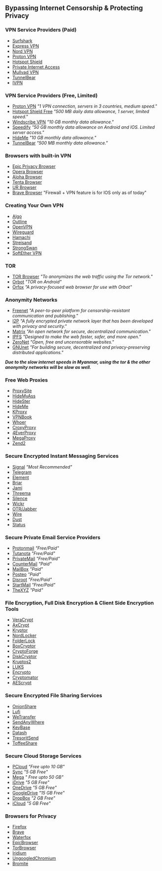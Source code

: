 ## Bypassing Internet Censorship & Protecting Privacy

### VPN Service Providers (Paid)
* [Surfshark](https://surfshark.com/)
* [Express VPN](https://www.expressvpn.com/)
* [Nord VPN](https://nordvpn.org/)
* [Proton VPN](https://protonvpn.com/)
* [Hotspot Shield](https://www.hotspotshield.com/)
* [Private Internet Access](https://www.privateinternetaccess.com/)
* [Mullvad VPN](https://mullvad.net/en/)
* [TunnelBear](https://www.tunnelbear.com/)
* [IVPN](https://www.ivpn.net/)

### VPN Service Providers (Free, Limited)
* [Proton VPN](https://protonvpn.com/) *"1 VPN connection, servers in 3 countries, medium speed."*
* [Hotspot Shield Free](https://www.gethotspotshield.com/free-vpn/) *"500 MB daily data allowance, 1 server, limited speed."*
* [Windscribe VPN](https://windscribe.com/) *"10 GB monthly data allowance."*
* [Speedify](https://speedify.com/) *"50 GB monthly data allowance on Android and IOS. Limited server access."*
* [HideMe](https://hide.me/) *"10 GB monthly data allowance."*
* [TunnelBear](https://www.tunnelbear.com/) *"500 MB monthly data allowance."*

### Browsers with built-in VPN
* [Epic Privacy Browser](https://www.epicbrowser.com/)
* [Opera Browser](https://www.opera.com/)
* [Aloha Browser](https://alohabrowser.com/)
* [Tenta Browser](https://tenta.com/)
* [UR Browser](https://www.ur-browser.com/en-US)
* [Brave Browser](https://brave.com/) "Firewall + VPN feature is for IOS only as of today"

### Creating Your Own VPN
* [Algo](https://github.com/trailofbits/algo)
* [Outline](https://getoutline.org/)
* [OpenVPN](https://openvpn.net/)
* [Wireguard](https://www.wireguard.com/)
* [Hamachi](https://www.vpn.net/)
* [Streisand](https://github.com/StreisandEffect/streisand)
* [StrongSwan](https://www.strongswan.org/)
* [SoftEther VPN](https://www.softether.org/)

### TOR
* [TOR Browser](https://www.torproject.org/download/) *"To anonymizes the web traffic using the Tor network."*
* [Orbot](https://2019.www.torproject.org/docs/android.html.en) *"TOR on Android"*
* [Orfox](https://guardianproject.info/apps/info.guardianproject.orfox/) *"A privacy-focused web browser for use with Orbot"*

### Anonymity Networks
* [Freenet](https://freenetproject.org/index.html) *"A peer-to-peer platform for censorship-resistant communication and publishing."*
* [I2P](https://geti2p.net/en/) *"A fully encrypted private network layer that has been developed with privacy and security."*
* [Matrix](https://matrix.org/) *"An open network for secure, decentralized communication."*
* [IPFS](https://ipfs.io/) *"Designed to make the web faster, safer, and more open."*
* [ZeroNet](https://zeronet.io/) *"Open, free and uncensorable websites."*
* [GNUnet](https://gnunet.org/en/index.html) *"For building secure, decentralized and privacy-preserving distributed applications."*

***Due to the slow internet speeds in Myanmar, using the tor & the other anonymity networks will be slow as well.***

### Free Web Proxies
* [ProxySite](https://www.proxysite.com/)
* [HideMyAss](https://www.hidemyass.com/en-sg/proxy)
* [HideSter](https://hidester.com/proxy/)
* [HideMe](https://hide.me/en/proxy)
* [KProxy](https://www.kproxy.com/index.jsp#home)
* [VPNBook](https://www.vpnbook.com/webproxy)
* [Whoer](https://whoer.net/webproxy)
* [CroxyProxy](https://www.croxyproxy.com/)
* [4EverProxy](https://www.4everproxy.com/)
* [MegaProxy](https://www.megaproxy.com/freesurf/)
* [Zend2](https://zend2.com/)

### Secure Encrypted Instant Messaging Services
* [Signal](https://signal.org/en/) *"Most Recommended"*
* [Telegram](https://telegram.org/)
* [Element](https://element.io/)
* [Briar](https://briarproject.org/)
* [Jami](https://jami.net/)
* [Threema](https://threema.ch/en)
* [Silence](https://silence.im/)
* [Wickr](https://wickr.com/)
* [OTR/Jabber](https://otr.im/)
* [Wire](https://wire.com/en/)
* [Dust](https://usedust.com/)
* [Status](https://status.im/)

### Secure Private Email Service Providers
* [Protonmail](https://protonmail.com/) *"Free/Paid"*
* [Tutanota](https://tutanota.com/) *"Free/Paid"*
* [PrivateMail](https://privatemail.com/) *"Free/Paid"*
* [CounterMail](https://countermail.com/) *"Paid"*
* [MailBox](https://mailbox.org/en/) *"Paid"*
* [Posteo](https://posteo.de/en) *"Paid"*
* [Disroot](https://disroot.org/en) *"Free/Paid"*
* [StartMail](https://www.startmail.com/en/) *"Free/Paid"*
* [TheXYZ](https://www.thexyz.com/) *"Paid"*

### File Encryption, Full Disk Encryption & Client Side Encryption Tools
* [VeraCrypt](https://www.veracrypt.fr/en/Downloads.html)
* [AxCrypt](https://axcrypt.net/)
* [Kryptor](https://kryptor.co.uk/)
* [NordLocker](https://nordlocker.com/)
* [FolderLock](https://www.newsoftwares.net/folderlock/)
* [BoxCryptor](https://www.boxcryptor.com/en/)
* [CryptoForge](https://www.cryptoforge.com/)
* [DiskCryptor](https://diskcryptor.org/)
* [Kruptos2](https://www.kruptos2.co.uk/)
* [LUKS](https://guardianproject.info/archive/luks/)
* [Encrypto](https://macpaw.com/encrypto)
* [Cryptomator](https://cryptomator.org/)
* [AEScrypt](https://www.aescrypt.com/)

### Secure Encrypted File Sharing Services
* [OnionShare](https://onionshare.org/)
* [Lufi](https://upload.disroot.org/)
* [WeTransfer](https://wetransfer.com/)
* [SendAnyWhere](https://send-anywhere.com/)
* [KeyBase](https://keybase.io/)
* [Datash](https://datash.co/)
* [TresoritSend](https://send.tresorit.com/)
* [ToffeeShare](https://toffeeshare.com/)

### Secure Cloud Storage Services
* [PCloud](https://www.pcloud.com/) *"Free upto 10 GB"*
* [Sync](https://www.sync.com/) *"5 GB Free"*
* [Mega](https://mega.io/) *" Free upto 50 GB"*
* [iDrive](https://www.idrive.com/) *"5 GB Free"*
* [OneDrive](https://www.microsoft.com/en-us/microsoft-365/onedrive/online-cloud-storage) *"5 GB Free"*
* [GoogleDrive](https://www.google.com/drive/) *"15 GB Free"*
* [DropBox](https://www.dropbox.com/) *"2 GB Free"*
* [iCloud](https://www.icloud.com/) *"5 GB Free"*

### Browsers for Privacy
* [Firefox](https://www.mozilla.org/en-US/firefox/new/)
* [Brave](https://brave.com/)
* [Waterfox](https://www.waterfox.net/)
* [EpicBrowser](https://www.epicbrowser.com/)
* [TorBrowser](https://www.torproject.org/download/)
* [Iridium](https://iridiumbrowser.de/)
* [UngoogledChromium](https://github.com/Eloston/ungoogled-chromium)
* [Bromite](https://www.bromite.org/)
